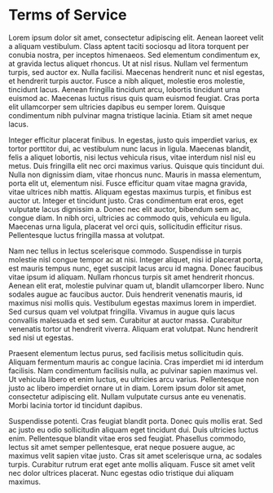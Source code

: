 # Terms of Service

Lorem ipsum dolor sit amet, consectetur adipiscing elit. Aenean laoreet velit a aliquam vestibulum. Class aptent taciti sociosqu ad litora torquent per conubia nostra, per inceptos himenaeos. Sed elementum condimentum ex, at gravida lectus aliquet rhoncus. Ut at nisl risus. Nullam vel fermentum turpis, sed auctor ex. Nulla facilisi. Maecenas hendrerit nunc et nisl egestas, et hendrerit turpis auctor. Fusce a nibh aliquet, molestie eros molestie, tincidunt lacus. Aenean fringilla tincidunt arcu, lobortis tincidunt urna euismod ac. Maecenas luctus risus quis quam euismod feugiat. Cras porta elit ullamcorper sem ultricies dapibus eu semper lorem. Quisque condimentum nibh pulvinar magna tristique lacinia. Etiam sit amet neque lacus.

Integer efficitur placerat finibus. In egestas, justo quis imperdiet varius, ex tortor porttitor dui, ac vestibulum nunc lacus in ligula. Maecenas blandit, felis a aliquet lobortis, nisi lectus vehicula risus, vitae interdum nisl nisl eu metus. Duis fringilla elit nec orci maximus varius. Quisque quis tincidunt dui. Nulla non dignissim diam, vitae rhoncus nunc. Mauris in massa elementum, porta elit ut, elementum nisi. Fusce efficitur quam vitae magna gravida, vitae ultrices nibh mattis. Aliquam egestas maximus turpis, et finibus est auctor ut. Integer et tincidunt justo. Cras condimentum erat eros, eget vulputate lacus dignissim a. Donec nec elit auctor, bibendum sem ac, congue diam. In nibh orci, ultricies ac commodo quis, vehicula eu ligula. Maecenas urna ligula, placerat vel orci quis, sollicitudin efficitur risus. Pellentesque luctus fringilla massa at volutpat.

Nam nec tellus in lectus scelerisque commodo. Suspendisse in turpis molestie nisl congue tempor ac at nisi. Integer aliquet, nisi id placerat porta, est mauris tempus nunc, eget suscipit lacus arcu id magna. Donec faucibus vitae ipsum id aliquam. Nullam rhoncus turpis sit amet hendrerit rhoncus. Aenean elit erat, molestie pulvinar quam ut, blandit ullamcorper libero. Nunc sodales augue ac faucibus auctor. Duis hendrerit venenatis mauris, id maximus nisi mollis quis. Vestibulum egestas maximus lorem in imperdiet. Sed cursus quam vel volutpat fringilla. Vivamus in augue quis lacus convallis malesuada et sed sem. Curabitur at auctor massa. Curabitur venenatis tortor ut hendrerit viverra. Aliquam erat volutpat. Nunc hendrerit sed nisi ut egestas.

Praesent elementum lectus purus, sed facilisis metus sollicitudin quis. Aliquam fermentum mauris ac congue lacinia. Cras imperdiet mi id interdum facilisis. Nam condimentum facilisis nulla, ac pulvinar sapien maximus vel. Ut vehicula libero et enim luctus, eu ultricies arcu varius. Pellentesque non justo ac libero imperdiet ornare ut in diam. Lorem ipsum dolor sit amet, consectetur adipiscing elit. Nullam vulputate cursus ante eu venenatis. Morbi lacinia tortor id tincidunt dapibus.

Suspendisse potenti. Cras feugiat blandit porta. Donec quis mollis erat. Sed ac justo eu odio sollicitudin aliquam eget tincidunt dui. Duis ultricies luctus enim. Pellentesque blandit vitae eros sed feugiat. Phasellus commodo, lectus sit amet semper pellentesque, erat neque posuere augue, ac maximus velit sapien vitae justo. Cras sit amet scelerisque urna, ac sodales turpis. Curabitur rutrum erat eget ante mollis aliquam. Fusce sit amet velit nec dolor ultrices placerat. Nunc egestas odio tristique dui aliquam maximus.
